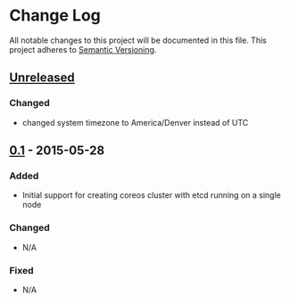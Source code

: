 # Change Log
All notable changes to this project will be documented in this file.
This project adheres to [Semantic Versioning](http://semver.org/).

## [Unreleased][unreleased]
### Changed
- changed system timezone to America/Denver instead of UTC

## [0.1] - 2015-05-28
### Added
- Initial support for creating coreos cluster with etcd running on a single node

### Changed
- N/A

### Fixed
- N/A

[unreleased]: https://github.com/gclayburg/coreos-vmware-deploy/compare/v0.1...HEAD
[0.1]: https://github.com/gclayburg/coreos-vmware-deploy/releases/tag/v0.1
